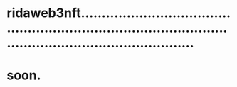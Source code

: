# ridaweb3nft......................................................................................................................................
# soon.

